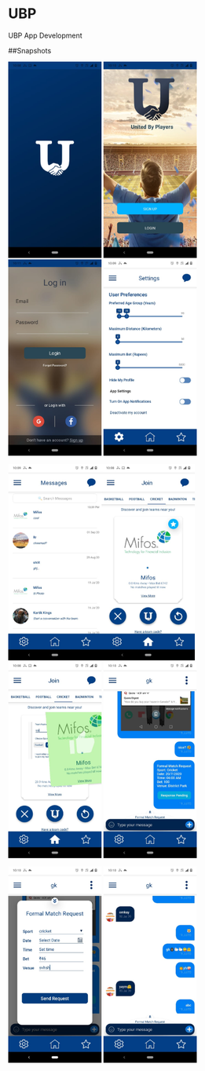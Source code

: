 # UBP
UBP App Development

##Snapshots

<img src="https://github.com/anubhav11march/anubhav11march.github.io/blob/master/q1.jpeg" width="190" height="400" />    <img src="https://github.com/anubhav11march/anubhav11march.github.io/blob/master/q2.jpeg" width="190" height="400" />    <img src="https://github.com/anubhav11march/anubhav11march.github.io/blob/master/q3.jpeg" width="190" height="400" />   <img src="https://github.com/anubhav11march/anubhav11march.github.io/blob/master/q4.jpeg" width="190" height="400" />   



<img src="https://github.com/anubhav11march/anubhav11march.github.io/blob/master/q5.jpeg" width="190" height="400" /><img src="https://github.com/anubhav11march/anubhav11march.github.io/blob/master/q6.jpeg" width="190" height="400" />    <img src="https://github.com/anubhav11march/anubhav11march.github.io/blob/master/q7.jpeg" width="190" height="400" />    <img src="https://github.com/anubhav11march/anubhav11march.github.io/blob/master/q8.jpeg" width="190" height="400" />    


<img src="https://github.com/anubhav11march/anubhav11march.github.io/blob/master/q9.jpeg" width="190" height="400" />  <img src="https://github.com/anubhav11march/anubhav11march.github.io/blob/master/q10.jpeg" width="190" height="400" />

